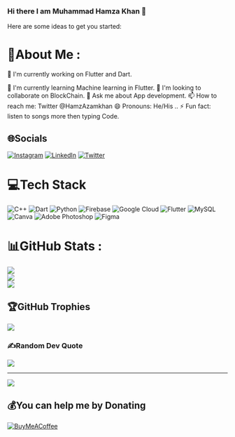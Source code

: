 ### Hi there I am Muhammad Hamza Khan 👋

<!-- **iHamza7/iHamza7** is a ✨ _special_ ✨ repository because its `README.md` (this file) appears on your GitHub profile. -->

Here are some ideas to get you started:

# 💫About Me :

<p>🔭 I'm  currently working on Flutter and Dart.</p> 
🌱 I'm currently learning Machine learning in Flutter. 
👯 I'm looking to collaborate on BlockChain.
💬 Ask me about App development. 
📫 How to reach me: Twitter @HamzAzamkhan
😄 Pronouns: He/His ..
⚡ Fun fact: listen to songs more then typing Code.

## 🌐Socials
[![Instagram](https://img.shields.io/badge/Instagram-%23E4405F.svg?logo=Instagram&logoColor=white)](https://instagram.com/hamza_azam_khan) [![LinkedIn](https://img.shields.io/badge/LinkedIn-%230077B5.svg?logo=linkedin&logoColor=white)](https://linkedin.com/in/muhammadhamzakhan) [![Twitter](https://img.shields.io/badge/Twitter-%231DA1F2.svg?logo=Twitter&logoColor=white)](https://twitter.com/HamzAzamkhan) 

# 💻Tech Stack
![C++](https://img.shields.io/badge/c++-%2300599C.svg?style=plastic&logo=c%2B%2B&logoColor=white) ![Dart](https://img.shields.io/badge/dart-%230175C2.svg?style=plastic&logo=dart&logoColor=white) ![Python](https://img.shields.io/badge/python-3670A0?style=plastic&logo=python&logoColor=ffdd54) ![Firebase](https://img.shields.io/badge/firebase-%23039BE5.svg?style=plastic&logo=firebase) ![Google Cloud](https://img.shields.io/badge/Google%20Cloud-%234285F4.svg?style=plastic&logo=google-cloud&logoColor=white) ![Flutter](https://img.shields.io/badge/Flutter-%2302569B.svg?style=plastic&logo=Flutter&logoColor=white) ![MySQL](https://img.shields.io/badge/mysql-%2300f.svg?style=plastic&logo=mysql&logoColor=white) ![Canva](https://img.shields.io/badge/Canva-%2300C4CC.svg?style=plastic&logo=Canva&logoColor=white) ![Adobe Photoshop](https://img.shields.io/badge/adobephotoshop-%2331A8FF.svg?style=plastic&logo=adobephotoshop&logoColor=white) 	![Figma](https://img.shields.io/badge/figma-%23F24E1E.svg?style=plastic&logo=figma&logoColor=white)
# 📊GitHub Stats :
![](https://github-readme-stats.vercel.app/api?username=iHamza7&theme=radical&hide_border=false&include_all_commits=false&count_private=false)<br/>
![](https://github-readme-streak-stats.herokuapp.com/?user=iHamza7&theme=radical&hide_border=false)<br/>
![](https://github-readme-stats.vercel.app/api/top-langs/?username=iHamza7&theme=radical&hide_border=false&include_all_commits=false&count_private=false&layout=compact)

## 🏆GitHub Trophies
![](https://github-profile-trophy.vercel.app/?username=iHamza7&theme=radical&no-frame=false&no-bg=false&margin-w=4)

### ✍️Random Dev Quote
![](https://quotes-github-readme.vercel.app/api?type=horizontal&theme=radical)

---
[![](https://visitcount.itsvg.in/api?id=iHamza7&icon=0&color=0)](https://visitcount.itsvg.in)

  ## 💰You can help me by Donating
  [![BuyMeACoffee](https://img.shields.io/badge/Buy%20Me%20a%20Coffee-ffdd00?style=for-the-badge&logo=buy-me-a-coffee&logoColor=black)](https://buymeacoffee.com/HamzAzamkhan) 

  
